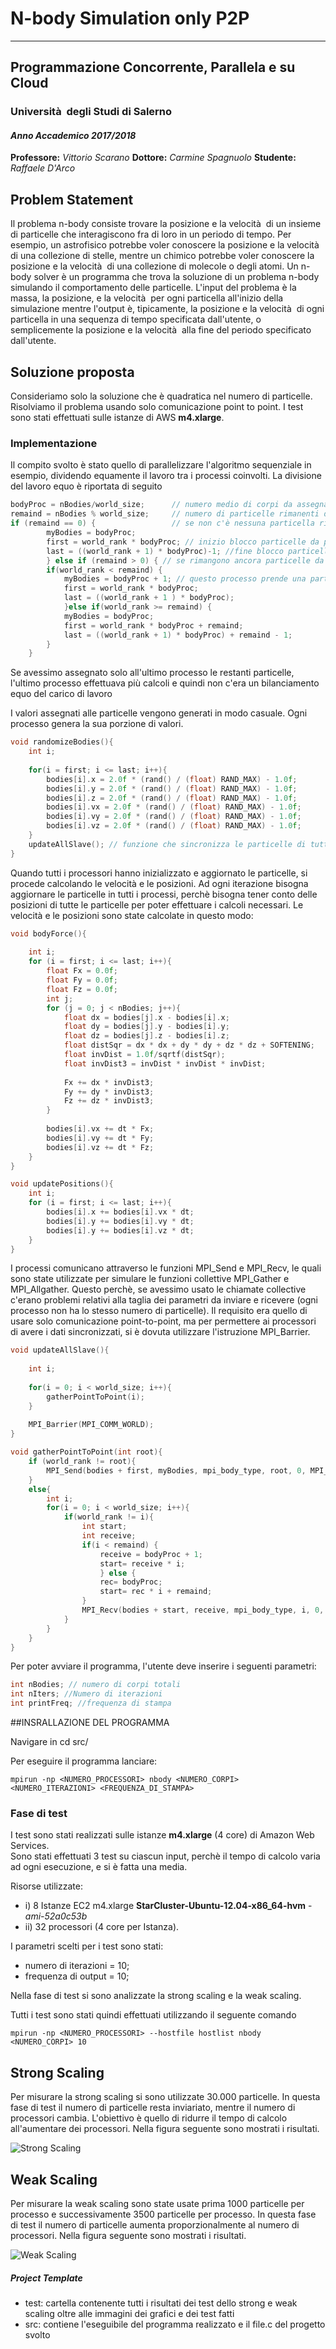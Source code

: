 # N-body Simulation only P2P

***
## Programmazione Concorrente, Parallela e su Cloud

### Università  degli Studi di Salerno

#### *Anno Accademico 2017/2018*

**Professore:** _Vittorio Scarano_
**Dottore:** _Carmine Spagnuolo_
**Studente:** _Raffaele D'Arco_ 

## Problem Statement  

Il problema n-body consiste trovare la posizione e la velocità  di un insieme di particelle che interagiscono fra di loro in un periodo di tempo. 
Per esempio, un astrofisico potrebbe voler conoscere la posizione e la velocità  di una collezione di stelle, 
mentre un chimico potrebbe voler conoscere la posizione e la velocità  di una collezione di molecole o degli atomi. 
Un n-body solver è un programma che trova la soluzione di un problema n-body simulando il comportamento delle particelle. 
L'input del problema è la massa, la posizione, e la velocità  per ogni particella all'inizio della simulazione mentre l'output
è, tipicamente, la posizione e la velocità  di ogni particella in una sequenza di tempo specificata dall'utente, 
o semplicemente la posizione e la velocità  alla fine del periodo specificato dall'utente.

## Soluzione proposta

Consideriamo solo la soluzione che è quadratica nel numero di particelle.
Risolviamo il problema usando solo comunicazione point to point.
I test sono stati effettuati sulle istanze di AWS **m4.xlarge**. 

### Implementazione

Il compito svolto è stato quello di parallelizzare l'algoritmo sequenziale in esempio, dividendo equamente il lavoro tra i processi coinvolti.
La divisione del lavoro equo è riportata di seguito

```c
bodyProc = nBodies/world_size;		// numero medio di corpi da assegnare agli slave (numero ideale è solo se è divisibile per il numero di processi)
remaind = nBodies % world_size;	    // numero di particelle rimanenti da distribuire
if (remaind == 0) {					// se non c'è nessuna particella rimamente allora il numero medio di corpi è ideale ed è distribuito equamente
		myBodies = bodyProc;
		first = world_rank * bodyProc; // inizio blocco particelle da prendere
		last = ((world_rank + 1) * bodyProc)-1; //fine blocco particelle da prendere
		} else if (remaind > 0) { // se rimangono ancora particelle da assegnare
		if(world_rank < remaind) {
			myBodies = bodyProc + 1; // questo processo prende una particella in più
			first = world_rank * bodyProc;
			last = ((world_rank + 1 ) * bodyProc);
			}else if(world_rank >= remaind) {
			myBodies = bodyProc;
			first = world_rank * bodyProc + remaind;
			last = ((world_rank + 1) * bodyProc) + remaind - 1;
		}
	}
```

Se avessimo assegnato solo all'ultimo processo le restanti particelle, l'ultimo processo effettuava più calcoli e quindi non c'era un bilanciamento equo del carico di lavoro

I valori assegnati alle particelle vengono generati in modo casuale. Ogni processo genera la sua porzione di valori. 

```c
void randomizeBodies(){
    int i;	
	
    for(i = first; i <= last; i++){
		bodies[i].x = 2.0f * (rand() / (float) RAND_MAX) - 1.0f;
		bodies[i].y = 2.0f * (rand() / (float) RAND_MAX) - 1.0f;
		bodies[i].z = 2.0f * (rand() / (float) RAND_MAX) - 1.0f;
		bodies[i].vx = 2.0f * (rand() / (float) RAND_MAX) - 1.0f;
		bodies[i].vy = 2.0f * (rand() / (float) RAND_MAX) - 1.0f;
		bodies[i].vz = 2.0f * (rand() / (float) RAND_MAX) - 1.0f;
	}
    updateAllSlave(); // funzione che sincronizza le particelle di tutti i processori
}
```

Quando tutti i processori hanno inizializzato e aggiornato le particelle, si procede calcolando le velocità e le posizioni.
Ad ogni iterazione bisogna aggiornare le particelle in tutti i processi, perchè bisogna tener conto delle posizioni di tutte le particelle per poter effettuare i calcoli necessari.
Le velocità e le posizioni sono state calcolate in questo modo:

```c
void bodyForce(){
	
	int i;
	for (i = first; i <= last; i++){
		float Fx = 0.0f;
		float Fy = 0.0f;
		float Fz = 0.0f;
		int j;
		for (j = 0; j < nBodies; j++){
			float dx = bodies[j].x - bodies[i].x;
			float dy = bodies[j].y - bodies[i].y;
			float dz = bodies[j].z - bodies[i].z;
			float distSqr = dx * dx + dy * dy + dz * dz + SOFTENING;
			float invDist = 1.0f/sqrtf(distSqr);
			float invDist3 = invDist * invDist * invDist;
			
			Fx += dx * invDist3;
			Fy += dy * invDist3;
			Fz += dz * invDist3;
		}
		
		bodies[i].vx += dt * Fx;
		bodies[i].vy += dt * Fy;
		bodies[i].vz += dt * Fz;
	}
}

void updatePositions(){
	int i;
	for (i = first; i <= last; i++){
		bodies[i].x += bodies[i].vx * dt;
		bodies[i].y += bodies[i].vy * dt;
		bodies[i].y += bodies[i].vz * dt;
	}
}
```
I processi comunicano attraverso le funzioni MPI_Send e MPI_Recv, le quali sono state utilizzate per simulare le funzioni collettive MPI_Gather e MPI_Allgather.
Questo perchè, se avessimo usato le chiamate collective c'erano problemi relativi alla taglia dei parametri da inviare e ricevere (ogni processo non ha lo stesso numero di particelle).
Il requisito era quello di usare solo comunicazione point-to-point, ma per permettere ai processori di avere i dati sincronizzati, si è dovuta utilizzare l'istruzione MPI_Barrier.

```c
void updateAllSlave(){
	
	int i;
	
	for(i = 0; i < world_size; i++){
        gatherPointToPoint(i);
	}
	
	MPI_Barrier(MPI_COMM_WORLD);
}

void gatherPointToPoint(int root){
	if (world_rank != root){
		MPI_Send(bodies + first, myBodies, mpi_body_type, root, 0, MPI_COMM_WORLD);
	}
	else{
		int i;
		for(i = 0; i < world_size; i++){
			if(world_rank != i){
				int start;
				int receive;
				if(i < remaind) {
					receive = bodyProc + 1;
					start= receive * i; 
					} else {
					rec= bodyProc;
					start= rec * i + remaind;
				}
				MPI_Recv(bodies + start, receive, mpi_body_type, i, 0, MPI_COMM_WORLD, MPI_STATUS_IGNORE);
			}
		}
	}
}
```
Per poter avviare il programma, l'utente deve inserire i seguenti parametri:

```c
int nBodies; // numero di corpi totali
int nIters; //Numero di iterazioni
int printFreq; //frequenza di stampa
```

##INSRALLAZIONE DEL PROGRAMMA

Navigare in 
cd src/

Per eseguire il programma lanciare:

```
mpirun -np <NUMERO_PROCESSORI> nbody <NUMERO_CORPI> <NUMERO_ITERAZIONI> <FREQUENZA_DI_STAMPA>
```

### Fase di test

I test sono stati realizzati sulle istanze __m4.xlarge__ (4 core) di Amazon Web Services.  
Sono stati effettuati 3 test su ciascun input, perchè il tempo di calcolo varia ad ogni esecuzione, e si è fatta una media.

Risorse utilizzate:

* i) 8 Istanze EC2 m4.xlarge **StarCluster-Ubuntu-12.04-x86_64-hvm** - _ami-52a0c53b_
* ii) 32 processori (4 core per Istanza).

I parametri scelti per i test sono stati:
- numero di iterazioni = 10;
- frequenza di output = 10;

Nella fase di test si sono analizzate la strong scaling e la weak scaling.

Tutti i test sono stati quindi effettuati utilizzando il seguente comando 
```
mpirun -np <NUMERO_PROCESSORI> --hostfile hostlist nbody <NUMERO_CORPI> 10
```

## Strong Scaling

Per misurare la strong scaling si sono utilizzate 30.000 particelle.
In questa fase di test il numero di particelle resta inviariato, mentre il numero di processori cambia.
L'obiettivo è quello di ridurre il tempo di calcolo all'aumentare dei processori.
Nella figura seguente sono mostrati i risultati.

![Strong Scaling](test/strong.JPG)


## Weak Scaling

Per misurare la weak scaling sono state usate prima 1000 particelle per processo e successivamente 3500 particelle per processo.
In questa fase di test il numero di particelle aumenta proporzionalmente al numero di processori.
Nella figura seguente sono mostrati i risultati.

![Weak Scaling](test/weak.JPG)


##### Project Template

- test: cartella contenente tutti i risultati dei test dello strong e weak scaling oltre alle immagini dei grafici e dei test fatti
- src: contiene l'eseguibile del programma realizzato e il file.c del progetto svolto

